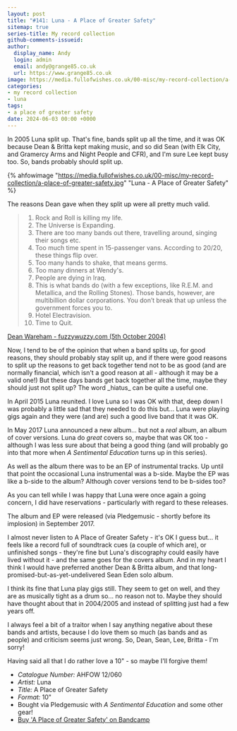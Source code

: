```yaml
---
layout: post
title: "#141: Luna - A Place of Greater Safety"
sitemap: true
series-title: My record collection
github-comments-issueid:
author:
  display_name: Andy
  login: admin
  email: andy@grange85.co.uk
  url: https://www.grange85.co.uk
image: https://media.fullofwishes.co.uk/00-misc/my-record-collection/a-place-of-greater-safety.jpg
categories:
- my record collection
- luna
tags:
- a place of greater safety
date: 2024-06-03 00:00 +0000
---
```

In 2005 Luna split up. That's fine, bands split up all the time, and it was OK because Dean & Britta kept making music, and so did Sean (with Elk City, and Gramercy Arms and Night People and CFR), and I'm sure Lee kept busy too. So, bands probably should split up. 

{% ahfowimage "https://media.fullofwishes.co.uk/00-misc/my-record-collection/a-place-of-greater-safety.jpg" "Luna - A Place of Greater Safety" %}

The reasons Dean gave when they split up were all pretty much valid.

<blockquote>
 <ol>
 <li>Rock and Roll is killing my life.</li>
 <li>The Universe is Expanding.</li>
 <li>There are too many bands out there, travelling around, singing their songs etc.</li>
 <li>Too much time spent in 15-passenger vans. According to 20/20, these things flip over.</li>
 <li>Too many hands to shake, that means germs.</li>
 <li>Too many dinners at Wendy's.</li>
 <li>People are dying in Iraq.</li>
 <li>This is what bands do (with a few exceptions, like R.E.M. and Metallica, and the Rolling Stones). Those bands, however, are multibillion dollar corporations. You don’t break that up unless the government forces you to.</li>
 <li>Hotel Electravision.</li>
 <li>Time to Quit.</li>
 </ol>
</blockquote>
<p class="caption"><a href="https://web.archive.org/web/20041009210154/http://www.fuzzywuzzy.com/docs/news.html">Dean Wareham - fuzzywuzzy.com (5th October 2004)</a> </p>
Now, I tend to be of the opinion that when a band splits up, for good reasons, they should probably stay split up, and if there were good reasons to split up the reasons to get back together tend not to be as good (and are normally financial, which isn't a good reason at all - although it may be a valid one!) But these days bands get back together all the time, maybe they should just not split up? The word _hiatus_ can be quite a useful one.



In April 2015 Luna reunited. I love Luna so I was OK with that, deep down I was probably a little sad that they needed to do this but... Luna were playing gigs again and they were (and are) such a good live band that it was OK.

In May 2017 Luna announced a new album... but not a _real_ album, an album of cover versions. Luna do _great_ covers so, maybe that was OK too - although I was less sure about that being a good thing (and will probably go into that more when _A Sentimental Education_ turns up in this series). 

As well as the album there was to be an EP of instrumental tracks. Up until that point the occasional Luna instrumental was a b-side. Maybe the EP was like a b-side to the album? Although cover versions tend to be b-sides too?

As you can tell while I was happy that Luna were once again a going concern, I did have reservations - particularly with regard to these releases.

The album and EP were released (via Pledgemusic - shortly before its implosion) in September 2017.

I almost never listen to A Place of Greater Safety - it's OK I guess but... it feels like a record full of soundtrack cues (a couple of which are), or unfinished songs - they're fine but Luna's discography could easily have lived without it - and the same goes for the covers album. And in my heart I think I would have preferred another Dean & Britta album, and that long-promised-but-as-yet-undelivered Sean Eden solo album.

I think its fine that Luna play gigs still. They seem to get on well, and they are as musically tight as a drum so... no reason not to. Maybe they should have thought about that in 2004/2005 and instead of splitting just had a few years off.

I always feel a bit of a traitor when I say anything negative about these bands and artists, because I do love them so much (as bands and as people) and criticism seems just wrong. So, Dean, Sean, Lee, Britta - I'm sorry!

Having said all that I do rather love a 10" - so maybe I'll forgive them!

 - *Catalogue Number:* AHFOW 12/060
 - *Artist:* Luna
 - *Title:* A Place of Greater Safety
 - *Format:* 10"
 - Bought via Pledgemusic with _A Sentimental Education_ and some other gear!
 - [Buy 'A Place of Greater Safety' on Bandcamp](https://luna.bandcamp.com/album/a-place-of-greater-safety)
